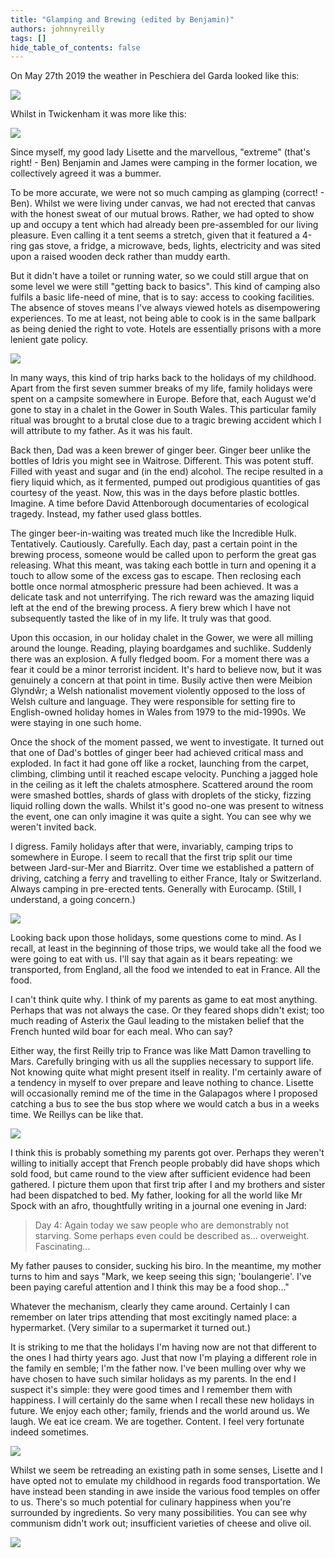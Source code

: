 ```yaml
---
title: "Glamping and Brewing (edited by Benjamin)"
authors: johnnyreilly
tags: []
hide_table_of_contents: false
---
```

On May 27th 2019 the weather in Peschiera del Garda looked like this:

![](weather-forecast.png)

Whilst in Twickenham it was more like this:

![](weather-forecast-twickenham.png)

Since myself, my good lady Lisette and the marvellous, "extreme" (that's right! - Ben) Benjamin and James were camping in the former location, we collectively agreed it was a bummer.

To be more accurate, we were not so much camping as glamping (correct! - Ben). Whilst we were living under canvas, we had not erected that canvas with the honest sweat of our mutual brows. Rather, we had opted to show up and occupy a tent which had already been pre-assembled for our living pleasure. Even calling it a tent seems a stretch, given that it featured a 4-ring gas stove, a fridge, a microwave, beds, lights, electricity and was sited upon a raised wooden deck rather than muddy earth.

But it didn't have a toilet or running water, so we could still argue that on some level we were still "getting back to basics". This kind of camping also fulfils a basic life-need of mine, that is to say: access to cooking facilities. The absence of stoves means I've always viewed hotels as disempowering experiences. To me at least, not being able to cook is in the same ballpark as being denied the right to vote. Hotels are essentially prisons with a more lenient gate policy.

![](IMG_20190526_195626.jpg)

In many ways, this kind of trip harks back to the holidays of my childhood. Apart from the first seven summer breaks of my life, family holidays were spent on a campsite somewhere in Europe. Before that, each August we'd gone to stay in a chalet in the Gower in South Wales. This particular family ritual was brought to a brutal close due to a tragic brewing accident which I will attribute to my father. As it was his fault.

Back then, Dad was a keen brewer of ginger beer. Ginger beer unlike the bottles of Idris you might see in Waitrose. Different. This was potent stuff. Filled with yeast and sugar and (in the end) alcohol. The recipe resulted in a fiery liquid which, as it fermented, pumped out prodigious quantities of gas courtesy of the yeast. Now, this was in the days before plastic bottles. Imagine. A time before David Attenborough documentaries of ecological tragedy. Instead, my father used glass bottles.

The ginger beer-in-waiting was treated much like the Incredible Hulk. Tentatively. Cautiously. Carefully. Each day, past a certain point in the brewing process, someone would be called upon to perform the great gas releasing. What this meant, was taking each bottle in turn and opening it a touch to allow some of the excess gas to escape. Then reclosing each bottle once normal atmospheric pressure had been achieved. It was a delicate task and not unterrifying. The rich reward was the amazing liquid left at the end of the brewing process. A fiery brew which I have not subsequently tasted the like of in my life. It truly was that good.

Upon this occasion, in our holiday chalet in the Gower, we were all milling around the lounge. Reading, playing boardgames and suchlike. Suddenly there was an explosion. A fully fledged boom. For a moment there was a fear it could be a minor terrorist incident. It's hard to believe now, but it was genuinely a concern at that point in time. Busily active then were Meibion Glyndŵr; a Welsh nationalist movement violently opposed to the loss of Welsh culture and language. They were responsible for setting fire to English-owned holiday homes in Wales from 1979 to the mid-1990s. We were staying in one such home.

Once the shock of the moment passed, we went to investigate. It turned out that one of Dad's bottles of ginger beer had achieved critical mass and exploded. In fact it had gone off like a rocket, launching from the carpet, climbing, climbing until it reached escape velocity. Punching a jagged hole in the ceiling as it left the chalets atmosphere. Scattered around the room were smashed bottles, shards of glass with droplets of the sticky, fizzing liquid rolling down the walls. Whilst it's good no-one was present to witness the event, one can only imagine it was quite a sight. You can see why we weren't invited back.

I digress. Family holidays after that were, invariably, camping trips to somewhere in Europe. I seem to recall that the first trip split our time between Jard-sur-Mer and Biarritz. Over time we established a pattern of driving, catching a ferry and travelling to either France, Italy or Switzerland. Always camping in pre-erected tents. Generally with Eurocamp. (Still, I understand, a going concern.)

![](IMG-20190529-WA0007.jpg)

Looking back upon those holidays, some questions come to mind. As I recall, at least in the beginning of those trips, we would take all the food we were going to eat with us. I'll say that again as it bears repeating: we transported, from England, all the food we intended to eat in France. All the food.

I can't think quite why. I think of my parents as game to eat most anything. Perhaps that was not always the case. Or they feared shops didn't exist; too much reading of Asterix the Gaul leading to the mistaken belief that the French hunted wild boar for each meal. Who can say?

Either way, the first Reilly trip to France was like Matt Damon travelling to Mars. Carefully bringing with us all the supplies necessary to support life. Not knowing quite what might present itself in reality. I'm certainly aware of a tendency in myself to over prepare and leave nothing to chance. Lisette will occasionally remind me of the time in the Galapagos where I proposed catching a bus to see the bus stop where we would catch a bus in a weeks time. We Reillys can be like that.

![](IMG-20190529-WA0009.jpg)

I think this is probably something my parents got over. Perhaps they weren't willing to initially accept that French people probably did have shops which sold food, but came round to the view after sufficient evidence had been gathered. I picture them upon that first trip after I and my brothers and sister had been dispatched to bed. My father, looking for all the world like Mr Spock with an afro, thoughtfully writing in a journal one evening in Jard:

> Day 4: Again today we saw people who are demonstrably not starving. Some perhaps even could be described as... overweight. Fascinating...

My father pauses to consider, sucking his biro. In the meantime, my mother turns to him and says "Mark, we keep seeing this sign; 'boulangerie'. I've been paying careful attention and I think this may be a food shop..."

Whatever the mechanism, clearly they came around. Certainly I can remember on later trips attending that most excitingly named place: a hypermarket. (Very similar to a supermarket it turned out.)

It is striking to me that the holidays I'm having now are not that different to the ones I had thirty years ago. Just that now I'm playing a different role in the family en semble; I'm the father now. I've been mulling over why we have chosen to have such similar holidays as my parents. In the end I suspect it's simple: they were good times and I remember them with happiness. I will certainly do the same when I recall these new holidays in future. We enjoy each other; family, friends and the world around us. We laugh. We eat ice cream. We are together. Content. I feel very fortunate indeed sometimes.

![](IMG_20190530_140808_1.jpg)

Whilst we seem be retreading an existing path in some senses, Lisette and I have opted not to emulate my childhood in regards food transportation. We have instead been standing in awe inside the various food temples on offer to us. There's so much potential for culinary happiness when you're surrounded by ingredients. So very many possibilities. You can see why communism didn't work out; insufficient varieties of cheese and olive oil.

![](IMG-20190529-WA0002.jpg)


